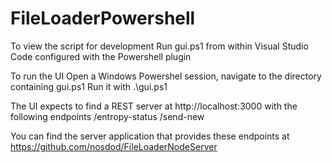﻿# FileLoaderPowershell

To view the script for development
Run gui.ps1 from within Visual Studio Code configured with the Powershell plugin

To run the UI
Open a Windows Powershel session, navigate to the directory containing gui.ps1
Run it with .\gui.ps1

The UI expects to find a REST server at http://localhost:3000 with the following endpoints
/entropy-status
/send-new

You can find the server application that provides these endpoints at https://github.com/nosdod/FileLoaderNodeServer
